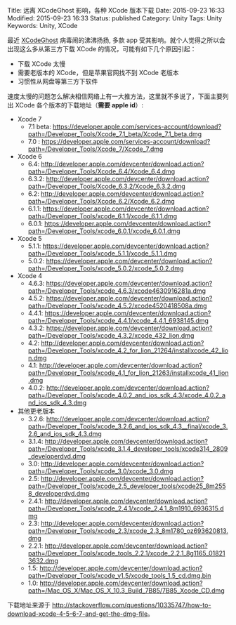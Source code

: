 Title: 远离 XCodeGhost 影响，各种 XCode 版本下载
Date: 2015-09-23 16:33
Modified: 2015-09-23 16:33
Status: published
Category: Unity
Tags: Unity
Keywords: Unity, XCode

最近 [XCodeGhost](http://baike.baidu.com/link?url=2582FqWOjsj0CU1shau0JPU--sgJ-moKqnYCcDy87QwZd5jPUwyxiFRbfjmrb8tpZcN8jfSu2Iw-Vokfjn8tJK) 病毒闹的沸沸扬扬,
多款 app 受其影响。就个人觉得之所以会出现这么多从第三方下载 XCode 的情况，可能有如下几个原因引起：

* 下载 XCode 太慢
* 需要老版本的 XCode，但是苹果官网找不到 XCode 老版本
* 习惯性从网盘等第三方下软件

速度太慢的问题怎么解决相信网络上有一大推方法，这里就不多说了，下面主要列出 XCode 各个版本的下载地址（**需要 apple id**）:

* Xcode 7
	* 7.1 beta: <https://developer.apple.com/services-account/download?path=/Developer_Tools/Xcode_7.1_beta/Xcode_7.1_beta.dmg>
	* 7.0 : <https://developer.apple.com/services-account/download?path=/Developer_Tools/Xcode_7/Xcode_7.dmg>
* Xcode 6
	* 6.4: <http://developer.apple.com/devcenter/download.action?path=/Developer_Tools/Xcode_6.4/Xcode_6.4.dmg>
	* 6.3.2: <http://developer.apple.com/devcenter/download.action?path=/Developer_Tools/Xcode_6.3.2/Xcode_6.3.2.dmg>
	* 6.2: <http://developer.apple.com/devcenter/download.action?path=/Developer_Tools/Xcode_6.2/Xcode_6.2.dmg>
	* 6.1.1: <https://developer.apple.com/devcenter/download.action?path=/Developer_Tools/xcode_6.1.1/xcode_6.1.1.dmg>
	* 6.0.1: <https://developer.apple.com/devcenter/download.action?path=/Developer_Tools/xcode_6.0.1/xcode_6.0.1.dmg>
* Xcode 5
	* 5.1.1: <https://developer.apple.com/devcenter/download.action?path=/Developer_Tools/xcode_5.1.1/xcode_5.1.1.dmg>
	* 5.0.2: <https://developer.apple.com/devcenter/download.action?path=/Developer_Tools/xcode_5.0.2/xcode_5.0.2.dmg>
* Xcode 4
	* 4.6.3: <https://developer.apple.com/devcenter/download.action?path=/Developer_Tools/xcode_4.6.3/xcode4630916281a.dmg>
	* 4.5.2: <https://developer.apple.com/devcenter/download.action?path=/Developer_Tools/xcode_4.5.2/xcode4520418508a.dmg>
	* 4.4.1: <https://developer.apple.com/devcenter/download.action?path=/Developer_Tools/xcode_4.4.1/xcode_4.4.1_6938145.dmg>
	* 4.3.2: <https://developer.apple.com/devcenter/download.action?path=/Developer_Tools/xcode_4.3.2/xcode_432_lion.dmg>
	* 4.2: <http://developer.apple.com/devcenter/download.action?path=/Developer_Tools/xcode_4.2_for_lion_21264/installxcode_42_lion.dmg>
	* 4.1: <http://developer.apple.com/devcenter/download.action?path=/Developer_Tools/xcode_4.1_for_lion_21263/installxcode_41_lion.dmg>
	* 4.0.2: <http://developer.apple.com/devcenter/download.action?path=/Developer_Tools/xcode_4.0.2_and_ios_sdk_4.3/xcode_4.0.2_and_ios_sdk_4.3.dmg>
* 其他更老版本
	* 3.2.6: <http://developer.apple.com/devcenter/download.action?path=/Developer_Tools/xcode_3.2.6_and_ios_sdk_4.3__final/xcode_3.2.6_and_ios_sdk_4.3.dmg>
	* 3.1.4: <http://developer.apple.com/devcenter/download.action?path=/Developer_Tools/xcode_3.1.4_developer_tools/xcode314_2809_developerdvd.dmg>
	* 3.0: <http://developer.apple.com/devcenter/download.action?path=/Developer_Tools/xcode_3.0/xcode_3.0.dmg>
	* 2.5: <http://developer.apple.com/devcenter/download.action?path=/Developer_Tools/xcode_2.5_developer_tools/xcode25_8m2558_developerdvd.dmg>
	* 2.4.1: <http://developer.apple.com/devcenter/download.action?path=/Developer_Tools/xcode_2.4.1/xcode_2.4.1_8m1910_6936315.dmg>
	* 2.3: <http://developer.apple.com/devcenter/download.action?path=/Developer_Tools/xcode_2.3/xcode_2.3_8m1780_oz693620813.dmg>
	* 2.2.1: <http://developer.apple.com/devcenter/download.action?path=/Developer_Tools/xcode_tools_2.2.1/xcode_2.2.1_8g1165_018213632.dmg>
	* 1.5: <http://developer.apple.com/devcenter/download.action?path=/Developer_Tools/xcode_v1.5/xcode_tools_1.5_cd.dmg.bin>
	* 1.0: <http://developer.apple.com/devcenter/download.action?path=/Mac_OS_X/Mac_OS_X_10.3_Build_7B85/7B85_Xcode_CD.dmg>
	
下载地址来源于 <http://stackoverflow.com/questions/10335747/how-to-download-xcode-4-5-6-7-and-get-the-dmg-file>。